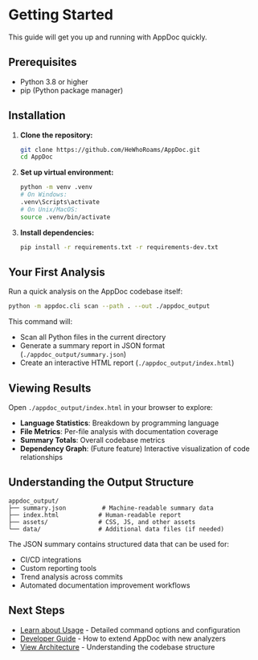 # Getting Started

This guide will get you up and running with AppDoc quickly.

## Prerequisites

- Python 3.8 or higher
- pip (Python package manager)

## Installation

1. **Clone the repository:**
   ```bash
   git clone https://github.com/HeWhoRoams/AppDoc.git
   cd AppDoc
   ```

2. **Set up virtual environment:**
   ```bash
   python -m venv .venv
   # On Windows:
   .venv\Scripts\activate
   # On Unix/MacOS:
   source .venv/bin/activate
   ```

3. **Install dependencies:**
   ```bash
   pip install -r requirements.txt -r requirements-dev.txt
   ```

## Your First Analysis

Run a quick analysis on the AppDoc codebase itself:

```bash
python -m appdoc.cli scan --path . --out ./appdoc_output
```

This command will:

- Scan all Python files in the current directory
- Generate a summary report in JSON format (`./appdoc_output/summary.json`)
- Create an interactive HTML report (`./appdoc_output/index.html`)

## Viewing Results

Open `./appdoc_output/index.html` in your browser to explore:

- **Language Statistics**: Breakdown by programming language
- **File Metrics**: Per-file analysis with documentation coverage
- **Summary Totals**: Overall codebase metrics
- **Dependency Graph**: (Future feature) Interactive visualization of code relationships

## Understanding the Output Structure

```
appdoc_output/
├── summary.json          # Machine-readable summary data
├── index.html           # Human-readable report
├── assets/              # CSS, JS, and other assets
└── data/                # Additional data files (if needed)
```

The JSON summary contains structured data that can be used for:

- CI/CD integrations
- Custom reporting tools
- Trend analysis across commits
- Automated documentation improvement workflows

## Next Steps

- [Learn about Usage](usage.md) - Detailed command options and configuration
- [Developer Guide](dev-guide.md) - How to extend AppDoc with new analyzers
- [View Architecture](architecture.md) - Understanding the codebase structure
